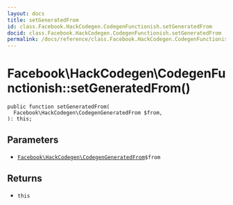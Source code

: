 ```yaml
---
layout: docs
title: setGeneratedFrom
id: class.Facebook.HackCodegen.CodegenFunctionish.setGeneratedFrom
docid: class.Facebook.HackCodegen.CodegenFunctionish.setGeneratedFrom
permalink: /docs/reference/class.Facebook.HackCodegen.CodegenFunctionish.setGeneratedFrom/
---
```

# Facebook\\HackCodegen\\CodegenFunctionish::setGeneratedFrom()




``` Hack
public function setGeneratedFrom(
  Facebook\HackCodegen\CodegenGeneratedFrom $from,
): this;
```




## Parameters




* [` Facebook\HackCodegen\CodegenGeneratedFrom `](<class.Facebook.HackCodegen.CodegenGeneratedFrom.md>)`` $from ``




## Returns




- ` this `